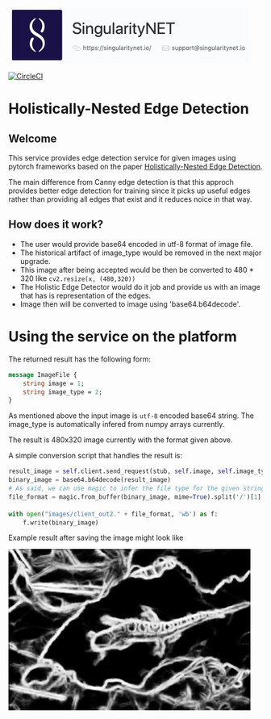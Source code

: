 ![SingularityNet.io](../images/singnet-logo.jpg?raw=true 'SingularityNET')

[![CircleCI](https://circleci.com/gh/IsraelAbebe/pytorch-hed.svg?style=svg)](https://circleci.com/gh/IsraelAbebe/pytorch-hed)

# Holistically-Nested Edge Detection


## Welcome

This service provides edge detection service for given images using pytorch frameworks based on the paper [Holistically-Nested Edge Detection](https://arxiv.org/abs/1504.06375).

The main difference from Canny edge detection is that this approch provides better edge detection for training 
since it picks up useful edges rather than providing all edges that exist and it reduces noice in that way.

## How does it work?
- The user would provide base64 encoded in utf-8 format of image file.
- The historical artifact of image_type would be removed in the next major upgrade.
- This image after being accepted would be then be converted to 480 * 320 like `cv2.resize(x, (480,320))`
- The Holistic Edge Detector would do it job and provide us with an image that has is representation of the edges.
- Image then will be converted to image using 'base64.b64decode'.

# Using the service on the platform
The returned result has the following form:

```proto
message ImageFile {
	string image = 1;
	string image_type = 2;
}
```

As mentioned above the input image is `utf-8` encoded base64 string. The image_type is automatically infered from numpy 
arrays currently.

The result is 480x320 image currently with the format given above.

A simple conversion script that handles the result is: 
```python
result_image = self.client.send_request(stub, self.image, self.image_type)
binary_image = base64.b64decode(result_image)
# As said, we can use magic to infer the file type for the given string by infering stream.
file_format = magic.from_buffer(binary_image, mime=True).split('/')[1]

with open("images/client_out2." + file_format, 'wb') as f:
    f.write(binary_image)
```
     
Example result after saving the image might look like

![Expected output](../images/client_out.png?raw=true 'SingularityNET')
